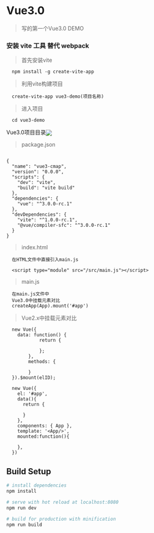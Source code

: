 # Vue3.0

> 写的第一个Vue3.0 DEMO

### 安装 vite 工具 替代 webpack



>首先安装vite 
```
  npm install -g create-vite-app
```

>利用vite构建项目
```
  create-vite-app vue3-demo(项目名称)
```
>进入项目
```
  cd vue3-demo
```


Vue3.0项目目录<img style="vertical-align:middle;" src="../vue3-cmap/src/assets/vue3的项目目录.png"/>

<!-- ![GITHUB](../vue3-cmap/src/assets/vue3的项目目录.png "git圖示") -->


>package.json
```

{
  "name": "vue3-cmap",
  "version": "0.0.0",
  "scripts": {
    "dev": "vite",
    "build": "vite build"
  },
  "dependencies": {
    "vue": "^3.0.0-rc.1"
  },
  "devDependencies": {
    "vite": "^1.0.0-rc.1",
    "@vue/compiler-sfc": "^3.0.0-rc.1"
  }
}

```

>index.html 
```
  在HTML文件中直接引入main.js 

  <script type="module" src="/src/main.js"></script>
```

>main.js
```
  在main.js文件中
  Vue3.0中挂载元素对比
  createApp(App).mount('#app')
```


>Vue2.x中挂载元素对比
```
  new Vue({
    data: function() {
			return {

			};
		}, 
		methods: { 
      		 
		}
  }).$mount(elID);

  new Vue({
    el: '#app',
    data(){
      return {
       
      }
    },
    components: { App },
    template: '<App/>',
    mounted:function(){
    
    },
  })
```

## Build Setup

``` bash
# install dependencies
npm install

# serve with hot reload at localhost:8080
npm run dev

# build for production with minification
npm run build

```
